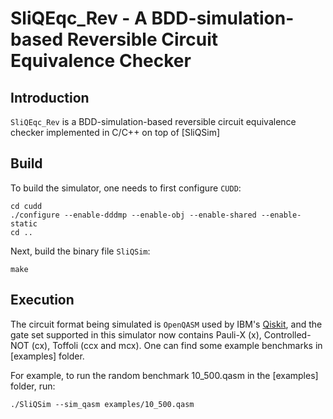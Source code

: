 # SliQEqc_Rev - A BDD-simulation-based Reversible Circuit Equivalence Checker

## Introduction
`SliQEqc_Rev` is a BDD-simulation-based reversible circuit equivalence checker implemented in C/C++ on top of [SliQSim]

## Build
To build the simulator, one needs to first configure `CUDD`:
```commandline
cd cudd
./configure --enable-dddmp --enable-obj --enable-shared --enable-static 
cd ..
```
Next, build the binary file `SliQSim`:
```commandline
make
```

## Execution
The circuit format being simulated is `OpenQASM` used by IBM's [Qiskit](https://github.com/Qiskit/qiskit), and the gate set supported in this simulator now contains Pauli-X (x), Controlled-NOT (cx), Toffoli (ccx and mcx). One can find some example benchmarks in [examples] folder. 

For example, to run the random benchmark 10_500.qasm in the [examples] folder, run:
```commandline
./SliQSim --sim_qasm examples/10_500.qasm
```
